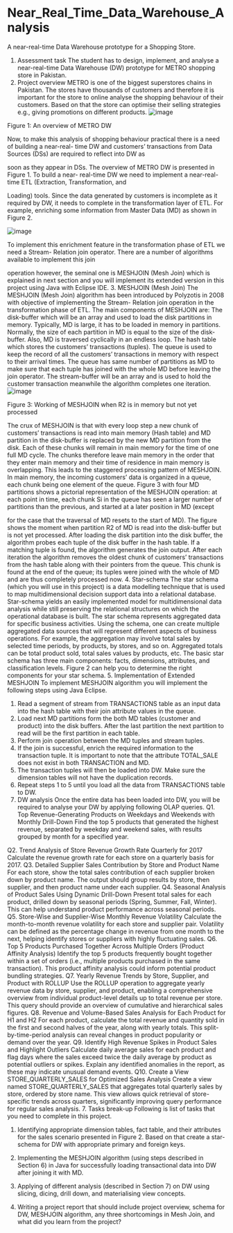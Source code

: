 # Near_Real_Time_Data_Warehouse_Analysis
A near-real-time Data Warehouse prototype for a Shopping Store.
1. Assessment task
The student has to design, implement, and analyse a near-real-time Data Warehouse (DW)
prototype for METRO shopping store in Pakistan.
2. Project overview
METRO is one of the biggest superstores chains in Pakistan. The stores have thousands of
customers and therefore it is important for the store to online analyse the shopping behaviour of
their customers. Based on that the store can optimise their selling strategies e.g., giving
promotions on different products.
![image](https://github.com/user-attachments/assets/7b83f2e3-8c4a-471f-bb9c-f0d737b8ea5a)

Figure 1: An overview of METRO DW

Now, to make this analysis of shopping behaviour practical there is a need of building a near-real-
time DW and customers’ transactions from Data Sources (DSs) are required to reflect into DW as

soon as they appear in DSs. The overview of METRO DW is presented in Figure 1. To build a near-
real-time DW we need to implement a near-real-time ETL (Extraction, Transformation, and

Loading) tools. Since the data generated by customers is incomplete as it required by DW, it needs
to complete in the transformation layer of ETL. For example, enriching some information from
Master Data (MD) as shown in Figure 2.

![image](https://github.com/user-attachments/assets/706275f9-d6cf-4d58-8481-3be63ee0d7e2)

To implement this enrichment feature in the transformation phase of ETL we need a Stream-
Relation join operator. There are a number of algorithms available to implement this join

operation however, the seminal one is MESHJOIN (Mesh Join) which is explained in next section
and you will implement its extended version in this project using Java with Eclipse IDE.
3. MESHJOIN (Mesh Join)
The MESHJOIN (Mesh Join) algorithm has been introduced by Polyzotis in 2008 with objective of
implementing the Stream- Relation join operation in the transformation phase of ETL.
The main components of MESHJOIN are: The disk-buffer which will be an array and used to load
the disk partitions in memory. Typically, MD is large, it has to be loaded in memory in partitions.
Normally, the size of each partition in MD is equal to the size of the disk-buffer. Also, MD is
traversed cyclically in an endless loop. The hash table which stores the customers’ transactions
(tuples). The queue is used to keep the record of all the customers’ transactions in memory with
respect to their arrival times. The queue has same number of partitions as MD to make sure that
each tuple has joined with the whole MD before leaving the join operator. The stream-buffer will
be an array and is used to hold the customer transaction meanwhile the algorithm completes one
iteration.
![image](https://github.com/user-attachments/assets/befb7e3e-6f98-466b-89cc-853ac3df5298)

Figure 3: Working of MESHJOIN when R2 is in memory but not yet processed

The crux of MESHJOIN is that with every loop step a new chunk of customers’ transactions is read
into main memory (Hash table) and MD partition in the disk-buffer is replaced by the new MD
partition from the disk. Each of these chunks will remain in main memory for the time of one full
MD cycle. The chunks therefore leave main memory in the order that they enter main memory
and their time of residence in main memory is overlapping. This leads to the staggered processing
pattern of MESHJOIN. In main memory, the incoming customers’ data is organized in a queue,
each chunk being one element of the queue. Figure 3 with four MD partitions shows a pictorial
representation of the MESHJOIN operation: at each point in time, each chunk Si in the queue has
seen a larger number of partitions than the previous, and started at a later position in MD (except

for the case that the traversal of MD resets to the start of MD). The figure shows the moment
when partition R2 of MD is read into the disk-buffer but is not yet processed.
After loading the disk partition into the disk buffer, the algorithm probes each tuple of the disk
buffer in the hash table. If a matching tuple is found, the algorithm generates the join output.
After each iteration the algorithm removes the oldest chunk of customers’ transactions from the
hash table along with their pointers from the queue. This chunk is found at the end of the queue;
its tuples were joined with the whole of MD and are thus completely processed now.
4. Star-schema
The star schema (which you will use in this project) is a data modelling technique that is used to
map multidimensional decision support data into a relational database. Star-schema yields an
easily implemented model for multidimensional data analysis while still preserving the relational
structures on which the operational database is built.
The star schema represents aggregated data for specific business activities. Using the schema, one
can create multiple aggregated data sources that will represent different aspects of business
operations. For example, the aggregation may involve total sales by selected time periods, by
products, by stores, and so on. Aggregated totals can be total product sold, total sales values by
products, etc. The basic star schema has three main components: facts, dimensions, attributes, and
classification levels. Figure 2 can help you to determine the right components for your star
schema.
5. Implementation of Extended MESHJOIN
To implement MESHJOIN algorithm you will implement the following steps using Java Eclipse.
1. Read a segment of stream from TRANSACTIONS table as an input data into the hash table
with their join attribute values in the queue.
2. Load next MD partitions form the both MD tables (customer and product) into the disk
buffers. After the last partition the next partition to read will be the first partition in each
table.
3. Perform join operation between the MD tuples and stream tuples.
4. If the join is successful, enrich the required information to the transaction tuple. It is
important to note that the attribute TOTAL_SALE does not exist in both TRANSACTION and
MD.
5. The transaction tuples will then be loaded into DW. Make sure the dimension tables will
not have the duplication records.
6. Repeat steps 1 to 5 until you load all the data from TRANSACTIONS table to DW.
6. DW analysis
Once the entire data has been loaded into DW, you will be required to analyse your DW by
applying following OLAP queries.
Q1. Top Revenue-Generating Products on Weekdays and Weekends with Monthly Drill-Down
Find the top 5 products that generated the highest revenue, separated by weekday and weekend
sales, with results grouped by month for a specified year.

Q2. Trend Analysis of Store Revenue Growth Rate Quarterly for 2017
Calculate the revenue growth rate for each store on a quarterly basis for 2017.
Q3. Detailed Supplier Sales Contribution by Store and Product Name
For each store, show the total sales contribution of each supplier broken down by product name. The
output should group results by store, then supplier, and then product name under each supplier.
Q4. Seasonal Analysis of Product Sales Using Dynamic Drill-Down
Present total sales for each product, drilled down by seasonal periods (Spring, Summer, Fall,
Winter). This can help understand product performance across seasonal periods.
Q5. Store-Wise and Supplier-Wise Monthly Revenue Volatility
Calculate the month-to-month revenue volatility for each store and supplier pair. Volatility can be
defined as the percentage change in revenue from one month to the next, helping identify stores
or suppliers with highly fluctuating sales.
Q6. Top 5 Products Purchased Together Across Multiple Orders (Product Affinity Analysis)
Identify the top 5 products frequently bought together within a set of orders (i.e., multiple
products purchased in the same transaction). This product affinity analysis could inform potential
product bundling strategies.
Q7. Yearly Revenue Trends by Store, Supplier, and Product with ROLLUP
Use the ROLLUP operation to aggregate yearly revenue data by store, supplier, and product,
enabling a comprehensive overview from individual product-level details up to total revenue per
store. This query should provide an overview of cumulative and hierarchical sales figures.
Q8. Revenue and Volume-Based Sales Analysis for Each Product for H1 and H2
For each product, calculate the total revenue and quantity sold in the first and second halves of
the year, along with yearly totals. This split-by-time-period analysis can reveal changes in product
popularity or demand over the year.
Q9. Identify High Revenue Spikes in Product Sales and Highlight Outliers
Calculate daily average sales for each product and flag days where the sales exceed twice the daily
average by product as potential outliers or spikes. Explain any identified anomalies in the report,
as these may indicate unusual demand events.
Q10. Create a View STORE_QUARTERLY_SALES for Optimized Sales Analysis
Create a view named STORE_QUARTERLY_SALES that aggregates total quarterly sales by store,
ordered by store name. This view allows quick retrieval of store-specific trends across quarters,
significantly improving query performance for regular sales analysis.
7. Tasks break-up
Following is list of tasks that you need to complete in this project.
1. Identifying appropriate dimension tables, fact table, and their attributes for the sales
scenario presented in Figure 2. Based on that create a star-schema for DW with
appropriate primary and foreign keys.
2. Implementing the MESHJOIN algorithm (using steps described in Section 6) in Java for
successfully loading transactional data into DW after joining it with MD.

3. Applying of different analysis (described in Section 7) on DW using slicing, dicing, drill
down, and materialising view concepts.
4. Writing a project report that should include project overview, schema for DW, MESHJOIN
algorithm, any three shortcomings in Mesh Join, and what did you learn from the project?
